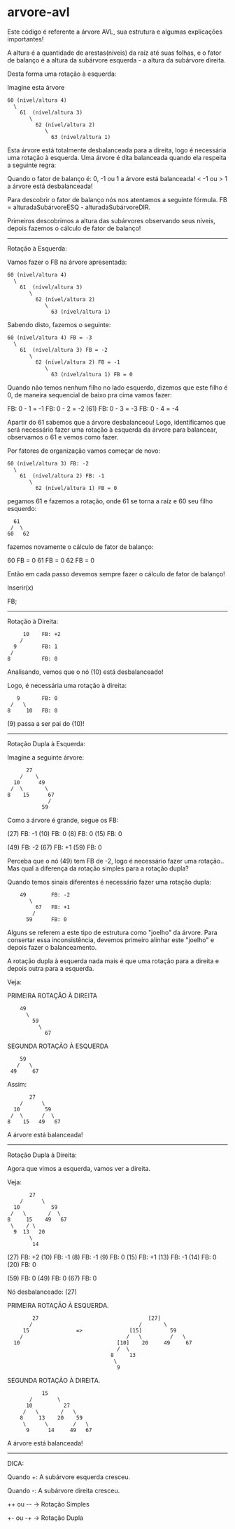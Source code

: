 # arvore-avl
Este código é referente a árvore AVL, sua estrutura e algumas explicações importantes!

A altura é a quantidade de arestas(níveis) da raíz até suas folhas, 
e o fator de balanço é a altura da subárvore esquerda - a altura da subárvore direita.

Desta forma uma rotação à esquerda: 

Imagine esta árvore 

    60 (nível/altura 4)
      \
        61  (nível/altura 3)
           \ 
             62 (nível/altura 2)
                \
                  63 (nível/altura 1)

Esta árvore está totalmente desbalanceada para a direita, logo é necessária uma rotação à esquerda.
Uma árvore é dita balanceada quando ela respeita a seguinte regra:

Quando o fator de balanço é:
0, -1 ou 1 a árvore está balanceada!
< -1 ou > 1 a árvore está desbalanceada!

Para descobrir o fator de balanço nós nos atentamos a seguinte fórmula.
FB = alturadaSubárvoreESQ - alturadaSubárvoreDIR.

Primeiros descobrimos a altura das subárvores observando seus níveis, depois fazemos o cálculo de fator de balanço!

-------

Rotação à Esquerda:

Vamos fazer o FB na árvore apresentada:


    60 (nível/altura 4)
      \
        61  (nível/altura 3)
           \ 
             62 (nível/altura 2)
                \
                  63 (nível/altura 1)

Sabendo disto, fazemos o seguinte:


    60 (nível/altura 4) FB = -3
      \
        61  (nível/altura 3) FB = -2
           \ 
             62 (nível/altura 2) FB = -1
                \
                  63 (nível/altura 1) FB = 0

 Quando não temos nenhum filho no lado esquerdo, dizemos que este filho é 0, de maneira sequencial de baixo pra cima vamos fazer:

 FB: 0 - 1 = -1
 FB: 0 - 2 = -2 (61)
 FB: 0 - 3 = -3
 FB: 0 - 4 = -4

 Apartir do 61 sabemos que a árvore desbalanceou!
 Logo, identificamos que será necessário fazer uma rotação à esquerda da árvore para balancear, observamos o 61 e vemos como fazer.

 Por fatores de organização vamos começar de novo:

    60 (nível/altura 3) FB: -2 
      \
        61  (nível/altura 2) FB: -1
           \ 
             62 (nível/altura 1) FB = 0

pegamos 61 e fazemos a rotação, onde 61 se torna a raíz e 60 seu filho esquerdo:

      61
     /  \
    60   62 


fazemos novamente o cálculo de fator de balanço:

60 FB = 0
61 FB = 0
62 FB = 0
                  
Então em cada passo devemos sempre fazer o cálculo de fator de balanço!

Inserir(x)

FB;

-------

Rotação à Direita:

         10    FB: +2
        /
      9        FB: 1
     /
    8          FB: 0

Analisando, vemos que o nó (10) está desbalanceado!

Logo, é necessária uma rotação à direita:

       9       FB: 0
     /   \
    8     10   FB: 0  

(9) passa a ser pai do (10)!

-------

Rotação Dupla à Esquerda:

Imagine a seguinte árvore:

          27
        /    \
      10      49
     /  \       \
    8    15      67
                 /
               59  

Como a árvore é grande, segue os FB:

(27) FB: -1
(10) FB: 0
(8)  FB: 0
(15) FB: 0

(49) FB: -2
(67) FB: +1
(59) FB: 0

Perceba que o nó (49) tem FB de -2, logo é necessário fazer uma rotação..
Mas qual a diferença da rotação simples para a rotação dupla?

Quando temos sinais diferentes é necessário fazer uma rotação dupla:

        49        FB: -2
           \
             67   FB: +1
            /
          59      FB: 0

Alguns se referem a este tipo de estrutura como "joelho" da árvore.
Para consertar essa inconsistência, devemos primeiro alinhar este "joelho" e depois fazer o balanceamento.

A rotação dupla à esquerda nada mais é que uma rotação para a direita e depois outra para a esquerda.
 
Veja:

PRIMEIRA ROTAÇÃO À DIREITA

        49
          \
            59
              \
                67

SEGUNDA ROTAÇÃO À ESQUERDA

        59
       /   \
     49     67
              
Assim:

           27
        /      \
      10        59
     /  \      /  \
    8    15   49   67

A árvore está balanceada!

-------

Rotação Dupla à Direita:

Agora que vimos a esquerda, vamos ver a direita.

Veja:

           27
        /      \
      10          59
     /   \       /  \
    8     15    49   67
     \    / \
      9  13   20
           \
            14

(27) FB: +2
(10) FB: -1
(8)  FB: -1
(9)  FB: 0
(15) FB: +1
(13) FB: -1
(14) FB: 0
(20) FB: 0

(59) FB: 0
(49) FB: 0
(67) FB: 0

Nó desbalanceado: (27)

PRIMEIRA ROTAÇÃO À ESQUERDA.

        
            27                                   [27]
           /                                  /       \
         15               =>               [15]         59  
        /                                 /   \         /   \
      10                               [10]    20     49     67
                                       /  \
                                     8     13
                                      \
                                       9

SEGUNDA ROTAÇÃO À DIREITA. 

               15
           /        \ 
          10          27
         /   \       /   \
        8     13    20    59
         \      \        /   \
          9      14     49   67

A árvore está balanceada!

-------

 DICA: 

 Quando +: A subárvore esquerda cresceu.

 Quando -: A subárvore direita cresceu.

 
 ++ ou -- -> Rotação Simples

 +- ou -+ -> Rotação Dupla

